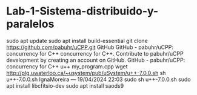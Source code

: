 # Lab-1-Sistema-distribuido-y-paralelos
sudo apt update
sudo apt install build-essential
git clone https://github.com/pabuhr/uCPP.git
GitHub
GitHub - pabuhr/uCPP: concurrency for C++
concurrency for C++. Contribute to pabuhr/uCPP development by creating an account on GitHub.
GitHub - pabuhr/uCPP: concurrency for C++
u++ my_program.cpp
wget http://plg.uwaterloo.ca/~usystem/pub/uSystem/u++-7.0.0.sh
sh u++-7.0.0.sh
IgnaMoreira — 19/04/2024 22:03
sudo sh u++-7.0.0.sh
sudo apt install libcfitsio-dev
sudo apt install saods9